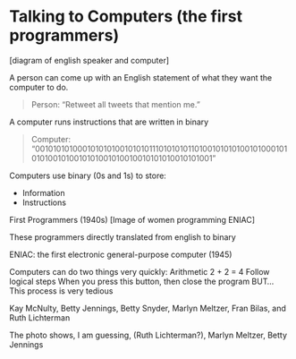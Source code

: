 # Talking to Computers (the first programmers)

[diagram of english speaker and computer]

A person can come up with an English statement of what they want the computer to do.

> Person:
“Retweet all tweets that mention me.”

A computer runs instructions that are written in binary

> Computer:
“00101010100010101010010101011101010101101001010101001010001010101001010010101001010010010101010010101001”

Computers use binary (0s and 1s) to store:
- Information
- Instructions

First Programmers (1940s)
[Image of women programming ENIAC]

These programmers directly translated from english to binary

ENIAC: the first electronic general-purpose computer (1945)

Computers can do two things very quickly:
Arithmetic
2 + 2 = 4
Follow logical steps
When you press this button, then close the program
BUT…
This process is very tedious



Kay McNulty, Betty Jennings, Betty Snyder, Marlyn Meltzer, Fran Bilas, and Ruth Lichterman

The photo shows, I am guessing, (Ruth Lichterman?), Marlyn Meltzer, Betty Jennings
